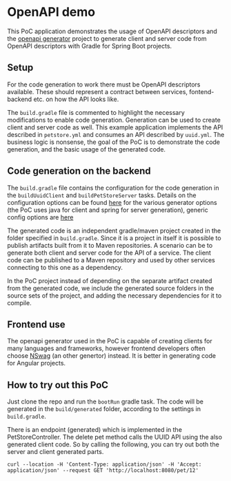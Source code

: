 # OpenAPI demo

This PoC application demonstrates the usage of OpenAPI descriptors and the [openapi generator](https://github.com/OpenAPITools/openapi-generator) project to generate client and server code from OpenAPI descriptors with Gradle for Spring Boot projects.

## Setup

For the code generation to work there must be OpenAPI descriptors available. These should represent a contract between services, fontend-backend etc. on how the API looks like.

The ```build.gradle``` file is commented to highlight the necessary modifications to enable code generation. Generation can be used to create client and server code as well. This example application implements the API described in ```petstore.yml``` and consumes an API described by ```uuid.yml```. The business logic is nonsense, the goal of the PoC is to demonstrate the code generation, and the basic usage of the generated code.

## Code generation on the backend

The ```build.gradle``` file contains the configuration for the code generation in the ```buildUuidClient``` and ```buildPetStoreServer``` tasks. Details on the configuration options can be found [here](https://openapi-generator.tech/docs/generators/) for the various generator options (the PoC uses java for client and spring for server generation), generic config options are [here](https://github.com/OpenAPITools/openapi-generator/tree/master/modules/openapi-generator-gradle-plugin)

The generated code is an independent gradle/maven project created in the folder specified in ```build.gradle```. Since it is a project in itself it is possible to publish artifacts built from it to Maven repositories. A scenario can be to generate both client and server code for the API of a service. The client code can be published to a Maven repository and used by other services connecting to this one as a dependency.

In the PoC project instead of depending on the separate artifact created from the generated code, we include the generated source folders in the source sets of the project, and adding the necessary dependencies for it to compile.

## Frontend use

The openapi generator used in the PoC is capable of creating clients for many languages and frameworks, however frontend developers often choose [NSwag](https://github.com/RicoSuter/NSwag) (an other genertor) instead. It is better in generating code for Angular projects.

## How to try out this PoC

Just clone the repo and run the ```bootRun``` gradle task. The code will be generated in the ```build/generated``` folder, according to the settings in ```build.gradle```.

There is an endpoint (generated) which is implemented in the PetStoreController. The delete pet method calls the UUID API using the also generated client code. So by calling the following, you can try out both the server and client generated parts.

```shell
curl --location -H 'Content-Type: application/json' -H 'Accept: application/json' --request GET 'http://localhost:8080/pet/12'
```
